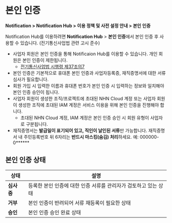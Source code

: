 <style>
.page__rnb .lst_rnb_item .rnb_item:first-of-type a {
    display: inline !important;
}
</style>
<h1>본인 인증</h1>

**Notification > Notification Hub > 이용 정책 및 사전 설정 안내 > 본인 인증**

<span id="identity-verification"></span>

Notification Hub를 이용하려면 **Notification Hub** > **본인 인증**에서 본인 인증 후 사용할 수 있습니다. (전기통신사업법 관련 고시 준수)

* 사업자 회원은 본인 인증을 통해 Notificaion Hub를 이용할 수 있습니다. 개인 회원은 본인 인증이 제한됩니다.
  * [전기통신사업법 시행령 제37조의7](https://www.law.go.kr/법령/전기통신사업법시행령/(20240731,34761,20240730)/제37조의7)
* 본인 인증은 기본적으로 휴대폰 본인 인증과 사업자등록증, 재직증명서에 대한 서류 심사가 필요합니다. 
* 회원 가입 시 입력한 이름과 휴대폰 번호가 본인 인증 시 입력하는 정보와 일치해야 본인 인증 승인이 됩니다.
* 사업자 회원이 생성한 조직/프로젝트에 초대된 NHN Cloud 계정 또는 사업자 회원이 생성한 조직에 초대된 IAM 계정은 서비스 이용을 위해 본인 인증을 진행해야 합니다.
  * 초대된 NHN Cloud 계정, IAM 계정은 본인 인증 승인 시 회원 유형이 사업자로 구분됩니다.
* 재직증명서는 **발급일이 표기되어 있고, 직인이 날인된 서류**만 가능합니다. 재직증명서 내 주민등록번호 뒤 6자리는 **반드시 마스킹(숨김) 처리**하세요. 예: 000000-0\*\*\*\*\*\*

## 본인 인증 상태

| 상태       | 설명 |
|----------| --- |
| **심사 중** | 등록한 본인 인증에 대한 인증 서류를 관리자가 검토하고 있는 상태 |
| **거부**   | 본인 인증이 반려되어 서류 재등록이 필요한 상태 |
| **승인**   | 본인 인증 승인 완료 상태 |
